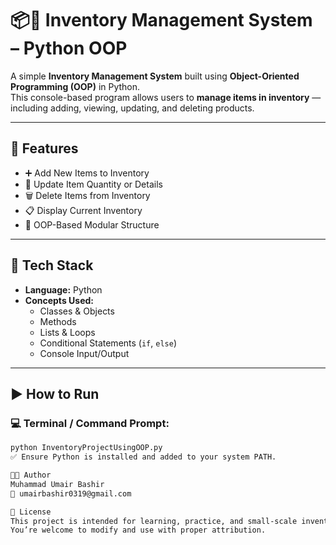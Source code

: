 # 📦🛒 **Inventory Management System – Python OOP**

A simple **Inventory Management System** built using **Object-Oriented Programming (OOP)** in Python.  
This console-based program allows users to **manage items in inventory** — including adding, viewing, updating, and deleting products.

---

## 🧰 Features

- ➕ Add New Items to Inventory  
- 🔁 Update Item Quantity or Details  
- 🗑️ Delete Items from Inventory  
- 📋 Display Current Inventory  
- 🧱 OOP-Based Modular Structure

---

## 🧱 Tech Stack

- **Language:** Python  
- **Concepts Used:**
  - Classes & Objects  
  - Methods  
  - Lists & Loops  
  - Conditional Statements (`if`, `else`)  
  - Console Input/Output

---

## ▶️ How to Run

### 💻 Terminal / Command Prompt:
```bash
python InventoryProjectUsingOOP.py
✅ Ensure Python is installed and added to your system PATH.

👨‍💻 Author
Muhammad Umair Bashir
📧 umairbashir0319@gmail.com

🪪 License
This project is intended for learning, practice, and small-scale inventory simulations.
You’re welcome to modify and use with proper attribution.
